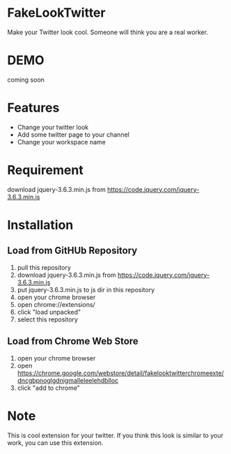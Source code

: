 # FakeLookTwitter

Make your Twitter look cool. Someone will think you are a real worker.

# DEMO

coming soon

# Features

- Change your twitter look
- Add some twitter page to your channel
- Change your workspace name

# Requirement

download jquery-3.6.3.min.js from https://code.jquery.com/jquery-3.6.3.min.js

# Installation

## Load from GitHUb Repository

1. pull this repository
2. download jquery-3.6.3.min.js from https://code.jquery.com/jquery-3.6.3.min.js
3. put jquery-3.6.3.min.js to js dir in this repository
4. open your chrome browser
5. open chrome://extensions/
6. click "load unpacked"
7. select this repository

## Load from Chrome Web Store

1. open your chrome browser
2. open https://chrome.google.com/webstore/detail/fakelooktwitterchromeexte/dncgbpnoglgdnigmalleleelehdblloc
3. click "add to chrome"

# Note

This is cool extension for your twitter. If you think this look is similar to your work, you can use this extension.

